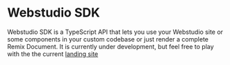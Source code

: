 # Webstudio SDK

Webstudio SDK is a TypeScript API that lets you use your Webstudio site or some components in your custom codebase or just render a complete Remix Document.
It is currently under development, but feel free to play with the the current [landing site](https://github.com/webstudio-is/webstudio-landing)

